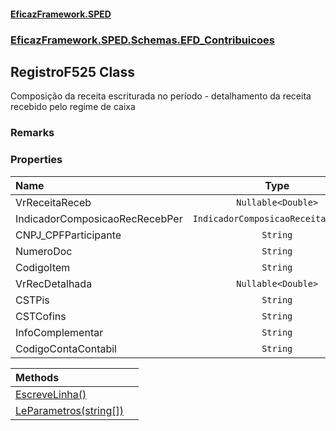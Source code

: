 #### [EficazFramework.SPED](EficazFrameworkSPED.md 'EficazFramework SPED')
### [EficazFramework.SPED.Schemas.EFD_Contribuicoes](EficazFramework.SPED.Schemas.EFD_Contribuicoes.md 'EficazFramework.SPED.Schemas.EFD_Contribuicoes')

## RegistroF525 Class

Composição da receita escriturada no período - detalhamento da receita recebido pelo regime de caixa

### Remarks
### Properties

| Name | Type | |
| :--- | :---: | :--- |
| VrReceitaReceb | `Nullable<Double>` |  |
| IndicadorComposicaoRecRecebPer | `IndicadorComposicaoReceitaPeriodo` |  |
| CNPJ_CPFParticipante | `String` |  |
| NumeroDoc | `String` |  |
| CodigoItem | `String` |  |
| VrRecDetalhada | `Nullable<Double>` |  |
| CSTPis | `String` |  |
| CSTCofins | `String` |  |
| InfoComplementar | `String` |  |
| CodigoContaContabil | `String` |  |

| Methods | |
| :--- | :--- |
| [EscreveLinha()](EficazFramework.SPED.Schemas.EFD_Contribuicoes/RegistroF525/EscreveLinha().md 'EficazFramework.SPED.Schemas.EFD_Contribuicoes.RegistroF525.EscreveLinha()') | |
| [LeParametros(string[])](EficazFramework.SPED.Schemas.EFD_Contribuicoes/RegistroF525/LeParametros(string[]).md 'EficazFramework.SPED.Schemas.EFD_Contribuicoes.RegistroF525.LeParametros(string[])') | |
